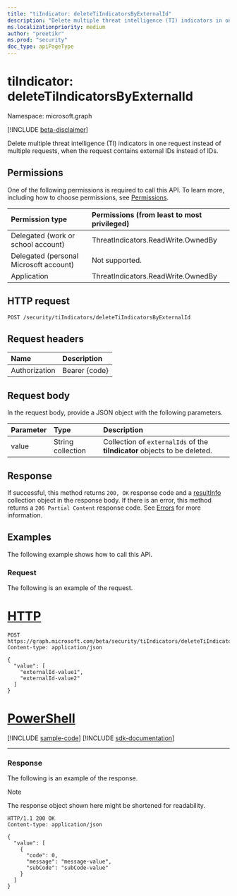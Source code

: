 ```yaml
---
title: "tiIndicator: deleteTiIndicatorsByExternalId"
description: "Delete multiple threat intelligence (TI) indicators in one request instead of multiple requests, and the request contains external IDs instead of IDs."
ms.localizationpriority: medium
author: "preetikr"
ms.prod: "security"
doc_type: apiPageType
---
```


# tiIndicator: deleteTiIndicatorsByExternalId

Namespace: microsoft.graph

[!INCLUDE [beta-disclaimer](../../includes/beta-disclaimer.md)]

Delete multiple threat intelligence (TI) indicators in one request instead of multiple requests, when the request contains external IDs instead of IDs.

## Permissions

One of the following permissions is required to call this API. To learn more, including how to choose permissions, see [Permissions](/graph/permissions-reference).

| Permission type  | Permissions (from least to most privileged) |
|:---------------------------------------|:--------------------------------------------|
| Delegated (work or school account)     | ThreatIndicators.ReadWrite.OwnedBy |
| Delegated (personal Microsoft account) | Not supported. |
| Application                            | ThreatIndicators.ReadWrite.OwnedBy |

## HTTP request

<!-- { "blockType": "ignored" } -->

```http
POST /security/tiIndicators/deleteTiIndicatorsByExternalId
```

## Request headers

| Name          | Description   |
|:--------------|:--------------|
| Authorization | Bearer {code} |

## Request body

In the request body, provide a JSON object with the following parameters.

| Parameter    | Type        | Description |
|:-------------|:------------|:------------|
|value|String collection| Collection of `externalIds` of the **tiIndicator** objects to be deleted. |

## Response

If successful, this method returns `200, OK` response code and a [resultInfo](../resources/resultinfo.md) collection object in the response body. If there is an error, this method returns a `206 Partial Content` response code.  See [Errors](../resources/security-error-codes.md#threat-indicator-bulk-action-errors) for more information.

## Examples

The following example shows how to call this API.

### Request

The following is an example of the request.

# [HTTP](#tab/http)
<!-- {
  "blockType": "request",
  "name": "tiindicator_deletetiindicatorsbyexternalid",
  "isCollection":"true"
}-->

```http
POST https://graph.microsoft.com/beta/security/tiIndicators/deleteTiIndicatorsByExternalId
Content-type: application/json

{
  "value": [
    "externalId-value1",
    "externalId-value2"
  ]
}
```

# [PowerShell](#tab/powershell)
[!INCLUDE [sample-code](../includes/snippets/powershell/tiindicator-deletetiindicatorsbyexternalid-powershell-snippets.md)]
[!INCLUDE [sdk-documentation](../includes/snippets/snippets-sdk-documentation-link.md)]

---

### Response

The following is an example of the response.

> [!NOTE]
> The response object shown here might be shortened for readability.

<!-- {
  "blockType": "response",
  "truncated": true,
  "@odata.type": "microsoft.graph.resultInfo",
  "isCollection": true
} -->

```http
HTTP/1.1 200 OK
Content-type: application/json

{
  "value": [
    {
      "code": 0,
      "message": "message-value",
      "subCode": "subCode-value"
    }
  ]
}
```

<!-- uuid: 16cd6b66-4b1a-43a1-adaf-3a886856ed98
2019-02-04 14:57:30 UTC -->
<!-- {
  "type": "#page.annotation",
  "description": "tiIndicator: deleteTiIndicatorsByExternalId",
  "keywords": "",
  "section": "documentation",
  "tocPath": "",
  "suppressions": [
  ]
}-->


